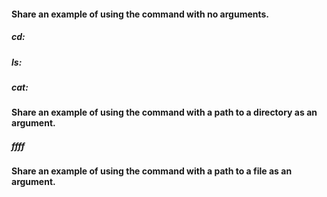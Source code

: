 #### Share an example of using the command with no arguments.
##### cd:
##### ls:
##### cat: 
#### Share an example of using the command with a path to a directory as an argument.
##### ffff
#### Share an example of using the command with a path to a file as an argument.
